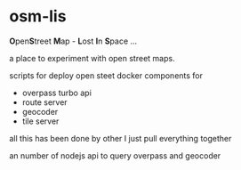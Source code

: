 # osm-lis
**O**pen**S**treet **M**ap - **L**ost **I**n **S**pace ... 

a place to experiment with open street maps. 

scripts for deploy open steet docker components for
- overpass turbo api
- route server
- geocoder
- tile server

all this has been done by other I just pull everything together

an number of nodejs api to query overpass and geocoder
